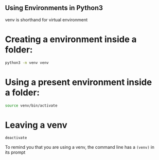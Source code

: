 ## Using Environments in Python3

venv is shorthand for virtual environment

# Creating a environment inside a folder:

```bash
python3 -m venv venv
```

# Using a present environment inside a folder:

```bash
source venv/bin/activate
```

# Leaving a venv

```bash
deactivate
```

To remind you that you are using a venv, the command line has a `(venv)` in its prompt
